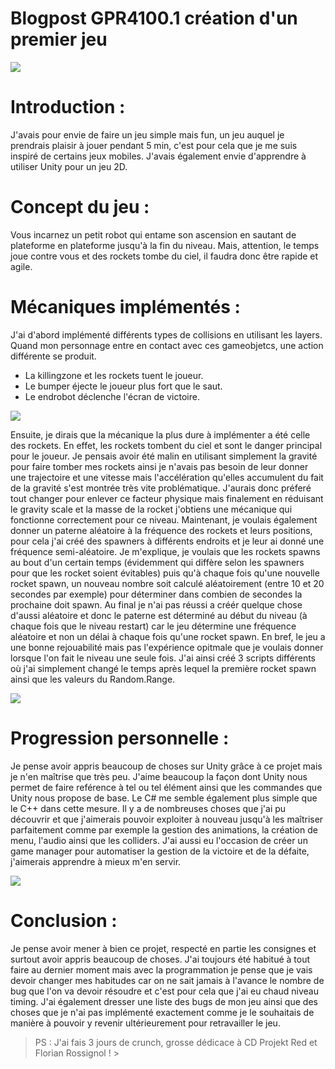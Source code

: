 # Blogpost GPR4100.1 création d'un premier jeu

![](https://Styshooteur.github.io/Images/robot%20ascend.PNG)

# Introduction :

J'avais pour envie de faire un jeu simple mais fun, un jeu auquel je prendrais plaisir à jouer pendant 5 min, c'est pour cela que je me suis inspiré de certains jeux mobiles. J'avais également envie d'apprendre à utiliser Unity pour un jeu 2D. 

# Concept du jeu :

Vous incarnez un petit robot qui entame son ascension en sautant de plateforme en plateforme jusqu'à la fin du niveau. Mais, attention, le temps joue contre vous et des rockets tombe du ciel, il faudra donc être rapide et agile.

# Mécaniques implémentés :

J'ai d'abord implémenté différents types de collisions en utilisant les layers. Quand mon personnage entre en contact avec ces gameobjetcs, une action différente se produit.
- La killingzone et les rockets tuent le joueur.
- Le bumper éjecte le joueur plus fort que le saut.
- Le endrobot déclenche l'écran de victoire.


![](https://Styshooteur.github.io/Images/collision.PNG)

Ensuite, je dirais que la mécanique la plus dure à implémenter a été celle des rockets. En effet, les rockets tombent du ciel et sont le danger principal pour le joueur. Je pensais avoir été malin en utilisant simplement la gravité pour faire tomber mes rockets ainsi je n'avais pas besoin de leur donner une trajectoire et une vitesse mais l'accélération qu'elles accumulent du fait de la gravité s'est montrée très vite problématique. J'aurais donc préferé tout changer pour enlever ce facteur physique mais finalement en réduisant le gravity scale et la masse de la rocket j'obtiens une mécanique qui fonctionne correctement pour ce niveau. Maintenant, je voulais également donner un paterne aléatoire à la fréquence des rockets et leurs positions, pour cela j'ai créé des spawners à différents endroits et je leur ai donné une fréquence semi-aléatoire. Je m'explique, je voulais que les rockets spawns au bout d'un certain temps (évidemment qui diffère selon les spawners pour que les rocket soient évitables) puis qu'à chaque fois qu'une nouvelle rocket spawn, un nouveau nombre soit calculé aléatoirement (entre 10 et 20 secondes par exemple) pour déterminer dans combien de secondes la prochaine doit spawn. Au final je n'ai pas réussi a créér quelque chose d'aussi aléatoire et donc le paterne est déterminé au début du niveau (à chaque fois que le niveau restart) car le jeu détermine une fréquence aléatoire et non un délai à chaque fois qu'une rocket spawn. En bref, le jeu a une bonne rejouabilité mais pas l'expérience opitmale que je voulais donner lorsque l'on fait le niveau une seule fois.
J'ai ainsi créé 3 scripts différents où j'ai simplement changé le temps après lequel la première rocket spawn ainsi que les valeurs du Random.Range.


![](https://Styshooteur.github.io/Images/Shootrocket.PNG)

# Progression personnelle :

Je pense avoir appris beaucoup de choses sur Unity grâce à ce projet mais je n'en maîtrise que très peu. J'aime beaucoup la façon dont Unity nous permet de faire reférence à tel ou tel élément ainsi que les commandes que Unity nous propose de base. Le C# me semble également plus simple que le C++ dans cette mesure. Il y a de nombreuses choses que j'ai pu découvrir et que j'aimerais pouvoir exploiter à nouveau jusqu'à les maîtriser parfaitement comme par exemple la gestion des animations, la création de menu, l'audio ainsi que les colliders. J'ai aussi eu l'occasion de créer un game manager pour automatiser la gestion de la victoire et de la défaite, j'aimerais apprendre à mieux m'en servir.

![](https://Styshooteur.github.io/Images/gamemanager.PNG)

# Conclusion : 

Je pense avoir mener à bien ce projet, respecté en partie les consignes et surtout avoir appris beaucoup de choses. 
J'ai toujours été habitué à tout faire au dernier moment mais avec la programmation je pense que je vais devoir changer mes habitudes car on ne sait jamais à l'avance le nombre de bug que l'on va devoir résoudre et c'est pour cela que j'ai eu chaud niveau timing.
J'ai également dresser une liste des bugs de mon jeu ainsi que des choses que je n'ai pas implémenté exactement comme je le souhaitais de manière à pouvoir y revenir ultérieurement pour retravailler le jeu.

> PS : J'ai fais 3 jours de crunch, grosse dédicace à CD Projekt Red et Florian Rossignol ! >
